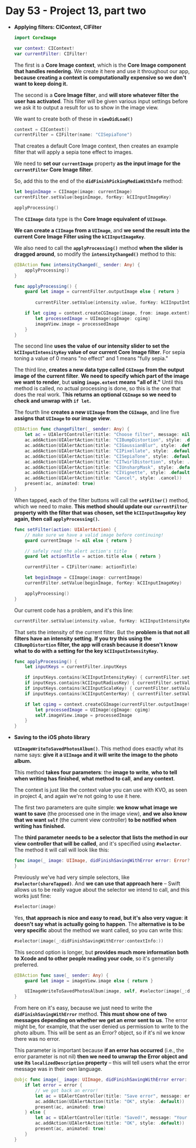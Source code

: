 # Day 53 - Project 13, part two

- **Applying filters: CIContext, CIFilter**

    ```swift
    import CoreImage
    ```

    ```swift
    var context: CIContext!
    var currentFilter: CIFilter!
    ```

    The first is a **Core Image context**, which is the **Core Image component that handles rendering.** We create it here and use it throughout our app, **because creating a context is computationally expensive so we don't want to keep doing it.**

    The second is a **Core Image filter**, and **will store whatever filter the user has activated**. This filter will be given various input settings before we ask it to output a result for us to show in the image view.

    We want to create both of these in **`viewDidLoad()`**

    ```swift
    context = CIContext()
    currentFilter = CIFilter(name: "CISepiaTone")
    ```

    That creates a default Core Image context, then creates an example filter that will apply a sepia tone effect to images.

    We need to **set our `currentImage`** property **as the input image for the `currentFilter` Core Image filter**. 

    So, add this to the end of the **`didFinishPickingMediaWithInfo`** method:

    ```swift
    let beginImage = CIImage(image: currentImage)
    currentFilter.setValue(beginImage, forKey: kCIInputImageKey)

    applyProcessing()
    ```

    The **`CIImage`** data type is the **Core Image equivalent of `UIImage`**.

    **We can create a `CIImage` from a `UIImage`**, and **we send the result into the current Core Image Filter using the `kCIInputImageKey`**. 

    We also need to call the **`applyProcessing()`** method **when the slider is dragged around**, so modify the **`intensityChanged()`** method to this:

    ```swift
    @IBAction func intensityChanged(_ sender: Any) {
        applyProcessing()
    }
    ```

    ```swift
    func applyProcessing() {
        guard let image = currentFilter.outputImage else { return }
        
    		currentFilter.setValue(intensity.value, forKey: kCIInputIntensityKey)

        if let cgimg = context.createCGImage(image, from: image.extent) {
            let processedImage = UIImage(cgImage: cgimg)
            imageView.image = processedImage
        }
    }
    ```

    The second line **uses the value of our intensity slider to set the `kCIInputIntensityKey` value of our current Core Image filter**. For sepia toning a value of 0 means "no effect" and 1 means "fully sepia."

    The third line, **creates a new data type called `CGImage` from the output image of the current filter**. **We need to specify which part of the image we want to render**, but **using `image.extent` means "all of it."** Until this method is called, no actual processing is done, so this is the one that does the real work. T**his returns an optional `CGImage` so we need to check and unwrap with `if let`.**

    The fourth line **creates a new `UIImage` from the `CGImage`**, and line five **assigns that `UIImage` to our image view**.

    ```swift
    @IBAction func changeFilter(_ sender: Any) {
        let ac = UIAlertController(title: "Choose filter", message: nil, preferredStyle: .actionSheet)
        ac.addAction(UIAlertAction(title: "CIBumpDistortion", style: .default, handler: setFilter))
        ac.addAction(UIAlertAction(title: "CIGaussianBlur", style: .default, handler: setFilter))
        ac.addAction(UIAlertAction(title: "CIPixellate", style: .default, handler: setFilter))
        ac.addAction(UIAlertAction(title: "CISepiaTone", style: .default, handler: setFilter))
        ac.addAction(UIAlertAction(title: "CITwirlDistortion", style: .default, handler: setFilter))
        ac.addAction(UIAlertAction(title: "CIUnsharpMask", style: .default, handler: setFilter))
        ac.addAction(UIAlertAction(title: "CIVignette", style: .default, handler: setFilter))
        ac.addAction(UIAlertAction(title: "Cancel", style: .cancel))
        present(ac, animated: true)
    }
    ```

    When tapped, each of the filter buttons will call the **`setFilter()`** method, which we need to make. **This method should update our `currentFilter` property with the filter that was chosen, set the `kCIInputImageKey` key again, then call `applyProcessing()`.**

    ```swift
    func setFilter(action: UIAlertAction) {  
        // make sure we have a valid image before continuing!
        guard currentImage != nil else { return }

        // safely read the alert action's title
        guard let actionTitle = action.title else { return }

        currentFilter = CIFilter(name: actionTitle)

        let beginImage = CIImage(image: currentImage)
        currentFilter.setValue(beginImage, forKey: kCIInputImageKey)

        applyProcessing()
    }
    ```

    Our current code has a problem, and it's this line:

    ```swift
    currentFilter.setValue(intensity.value, forKey: kCIInputIntensityKey)
    ```

    That sets the intensity of the current filter. But the **problem is that not all filters have an intensity setting**. **If you try this using the `CIBumpDistortion` filter, the app will crash because it doesn't know what to do with a setting for the key `kCIInputIntensityKey`.**

    ```swift
    func applyProcessing() {
        let inputKeys = currentFilter.inputKeys

        if inputKeys.contains(kCIInputIntensityKey) { currentFilter.setValue(intensity.value, forKey: kCIInputIntensityKey) }
        if inputKeys.contains(kCIInputRadiusKey) { currentFilter.setValue(intensity.value * 200, forKey: kCIInputRadiusKey) }
        if inputKeys.contains(kCIInputScaleKey) { currentFilter.setValue(intensity.value * 10, forKey: kCIInputScaleKey) }
        if inputKeys.contains(kCIInputCenterKey) { currentFilter.setValue(CIVector(x: currentImage.size.width / 2, y: currentImage.size.height / 2), forKey: kCIInputCenterKey) }

        if let cgimg = context.createCGImage(currentFilter.outputImage!, from: currentFilter.outputImage!.extent) {
            let processedImage = UIImage(cgImage: cgimg)
            self.imageView.image = processedImage
        }
    }
    ```

- **Saving to the iOS photo library**

    **`UIImageWriteToSavedPhotosAlbum()`**. This method does exactly what its name says: **give it a `UIImage` and it will write the image to the photo album.**

    This method **takes four parameters**: the **image to write**, **who to tell when writing has finished**, **what method to call**, **and any context**. 

    The context is just like the context value you can use with KVO, as seen in project 4, and again we're not going to use it here. 

    The first two parameters are quite simple: **we know what image we want to save** (the processed one in the image view), **and we also know that we want `self`** (the current view controller) **to be notified when writing has finished.**

    The **third parameter** **needs to be a selector that lists the method in our view controller that will be called**, and it's specified using **`#selector`**. The method it will call will look like this:

    ```swift
    func image(_ image: UIImage, didFinishSavingWithError error: Error?, contextInfo: UnsafeRawPointer) {
    }
    ```

    Previously we've had very simple selectors, like **`#selector(shareTapped)`**. And **we can use that approach here** – Swift allows us to be really vague about the selector we intend to call, and this works just fine:

    ```swift
    #selector(image)
    ```

    Yes, **that approach is nice and easy to read, but it's also very vague**: **it doesn't say what is actually going to happen**. The **alternative is to be very specific** about the method we want called, so you can write this:

    ```swift
    #selector(image(_:didFinishSavingWithError:contextInfo:))
    ```

    This second option is longer, but **provides much more information both to Xcode and to other people reading your code**, so it's generally preferred.

    ```swift
    @IBAction func save(_ sender: Any) {
        guard let image = imageView.image else { return }

        UIImageWriteToSavedPhotosAlbum(image, self, #selector(image(_:didFinishSavingWithError:contextInfo:)), nil)
    }
    ```

    From here on it's easy, because we just need to write the **`didFinishSavingWithError`** method. **This must show one of two messages depending on whether we get an error sent to us**. The error might be, for example, that the user denied us permission to write to the photo album. This will be sent as an Error? object, so if it's nil we know there was no error.

    This parameter is important because **if an error has occurred** (i.e., the error parameter is not nil) **then we need to unwrap the Error object and use its `localizedDescription` property** – this will tell users what the error message was in their own language.

    ```swift
    @objc func image(_ image: UIImage, didFinishSavingWithError error: Error?, contextInfo: UnsafeRawPointer) {
        if let error = error {
            // we got back an error!
            let ac = UIAlertController(title: "Save error", message: error.localizedDescription, preferredStyle: .alert)
            ac.addAction(UIAlertAction(title: "OK", style: .default))
            present(ac, animated: true)
        } else {
            let ac = UIAlertController(title: "Saved!", message: "Your altered image has been saved to your photos.", preferredStyle: .alert)
            ac.addAction(UIAlertAction(title: "OK", style: .default))
            present(ac, animated: true)
        }
    }
    ```